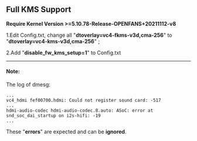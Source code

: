 ## Full KMS Support

**Require Kernel Version >=5.10.78-Release-OPENFANS+20211112-v8**

1.Edit Config.txt, change all "**dtoverlay=vc4-fkms-v3d,cma-256**" to "**dtoverlay=vc4-kms-v3d,cma-256**" ;

2.Add "**disable_fw_kms_setup=1**" to Config.txt

----

#### Note:

The log of dmesg:

```
...
vc4_hdmi fef00700.hdmi: Could not register sound card: -517
...
hdmi-audio-codec hdmi-audio-codec.8.auto: ASoC: error at snd_soc_dai_startup on i2s-hifi: -19
...
```

These "**errors**" are expected and can be **ignored**.
